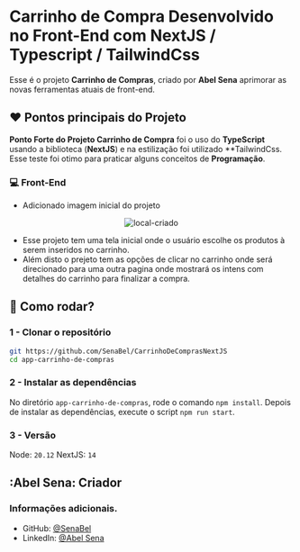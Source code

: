 # Carrinho de Compra Desenvolvido no Front-End com NextJS / Typescript / TailwindCss

Esse é o projeto **Carrinho de Compras**, criado por **Abel Sena** aprimorar as novas ferramentas atuais de front-end. 

## :heart: Pontos principais do Projeto

 **Ponto Forte do Projeto Carrinho de Compra** foi o uso do **TypeScript** usando a biblioteca (**NextJS**) e na estilização foi utilizado **TailwindCss. Esse teste foi otimo para praticar alguns conceitos de **Programação**. 

### :computer: Front-End
- Adicionado imagem inicial do projeto

<div align="center">
    <img src="imagemCarrinhoDeCompra.png" alt="local-criado" />
</div>

- Esse projeto tem uma tela inicial onde o usuário escolhe os produtos à serem inseridos no carrinho.
- Além disto o prejeto tem as opções de clicar no carrinho onde será direcionado para uma outra pagina onde mostrará os intens com detalhes do carrinho para finalizar a compra.

## :floppy_disk: Como rodar?

### 1 - Clonar o repositório
```bash
git https://github.com/SenaBel/CarrinhoDeComprasNextJS
cd app-carrinho-de-compras
```
### 2 - Instalar as dependências 
No diretório `app-carrinho-de-compras`, rode o comando `npm install`. Depois de instalar as dependências, execute o script `npm run start`.

### 3 - Versão
 Node: `20.12`
 NextJS: `14`


## :Abel Sena: Criador

### Informações adicionais.

- GitHub: [@SenaBel](https://github.com/SenaBel)
- LinkedIn: [@Abel Sena](www.linkedin.com/in/abel-sena)